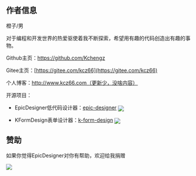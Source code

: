 ## 作者信息

橙子/男

对于编程和开发世界的热爱驱使着我不断探索，希望用有趣的代码创造出有趣的事物。

Github主页：https://github.com/Kchengz

Gitee主页：[https://gitee.com/kcz66](https://gitee.com/kcz66)

个人博客：http://www.kcz66.com（更新少，没啥内容）

开源项目：

- EpicDesigner低代码设计器：[epic-designer](https://gitee.com/kcz66/epic-designer) <img src="https://gitee.com/kcz66/epic-designer/badge/star.svg" style="display: inline; top: 6px; border-radius: 0px;transform: translateY(5px);" />

- KFormDesign表单设计器：[k-form-design](https://gitee.com/kcz66/k-form-design) <img src="https://gitee.com/kcz66/k-form-design/badge/star.svg" style="display: inline; top: 6px; border-radius: 0px;transform: translateY(5px);" />



## 赞助
如果你觉得EpicDesigner对你有帮助，欢迎给我捐赠

![](https://epic.kcz66.com/static/donation.png)
